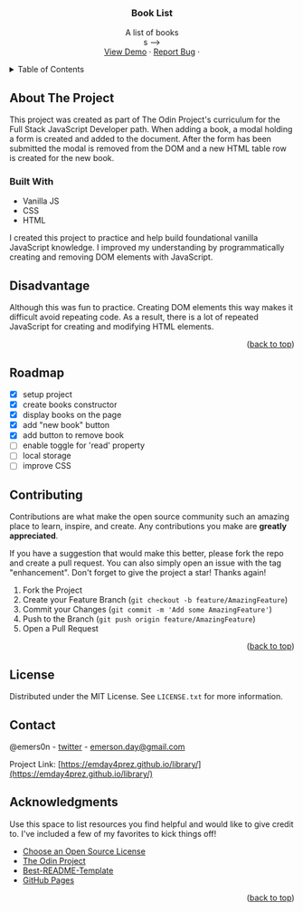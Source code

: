 <a name="readme-top"></a>




<!-- PROJECT LOGO -->
<br />
<div align="center">
  <h3 align="center">Book List</h3>

  <p align="center">
   A list of books
    <br />
   s -->
    <br />
    <a href="https://emday4prez.github.io/library/">View Demo</a>
    ·
    <a href="https://emday4prez.github.io/library/issues">Report Bug</a>
    ·

  </p>
</div>



<!-- TABLE OF CONTENTS -->
<details>
  <summary>Table of Contents</summary>
  <ol>
    <li>
      <a href="#about-the-project">About The Project</a>
      <ul>
        <li><a href="#built-with">Built With</a></li>
      </ul>
    </li>
    <li><a href="#usage">Usage</a></li>
    <li><a href="#roadmap">Roadmap</a></li>
    <li><a href="#license">License</a></li>
    <li><a href="#contact">Contact</a></li>
  </ol>
</details>



<!-- ABOUT THE PROJECT -->
## About The Project

<!-- [![Product Name Screen Shot][product-screenshot]](https://example.com) -->

This project was created as part of The Odin Project's curriculum for the Full Stack JavaScript Developer path. When adding a book, a modal holding a form is created and added to the document. After the form has been submitted the modal is removed from the DOM and a new HTML table row is created for the new book.


### Built With

* Vanilla JS
* CSS
* HTML


I created this project to practice and help build foundational vanilla JavaScript knowledge. I improved my understanding by programmatically creating and removing DOM elements with JavaScript.


<!-- USAGE EXAMPLES -->
## Disadvantage

Although this was fun to practice. Creating DOM elements this way makes it difficult avoid repeating code. As a result, there is a lot of repeated JavaScript for creating and modifying HTML elements.


<p align="right">(<a href="#readme-top">back to top</a>)</p>


<!-- ROADMAP -->
## Roadmap

- [x] setup project
- [x] create books constructor
- [x] display books on the page
- [x] add "new book" button
- [x] add button to remove book
- [ ] enable toggle for 'read' property
- [ ] local storage
- [ ] improve CSS

<!-- CONTRIBUTING -->
## Contributing

Contributions are what make the open source community such an amazing place to learn, inspire, and create. Any contributions you make are **greatly appreciated**.

If you have a suggestion that would make this better, please fork the repo and create a pull request. You can also simply open an issue with the tag "enhancement".
Don't forget to give the project a star! Thanks again!

1. Fork the Project
2. Create your Feature Branch (`git checkout -b feature/AmazingFeature`)
3. Commit your Changes (`git commit -m 'Add some AmazingFeature'`)
4. Push to the Branch (`git push origin feature/AmazingFeature`)
5. Open a Pull Request

<p align="right">(<a href="#readme-top">back to top</a>)</p>


<!-- LICENSE -->
## License

Distributed under the MIT License. See `LICENSE.txt` for more information.


<!-- CONTACT -->
## Contact

@emers0n - [twitter](https://twitter.com/emers0n) - emerson.day@gmail.com

Project Link: [https://emday4prez.github.io/library/](https://emday4prez.github.io/library/)

<!-- ACKNOWLEDGMENTS -->
## Acknowledgments

Use this space to list resources you find helpful and would like to give credit to. I've included a few of my favorites to kick things off!

* [Choose an Open Source License](https://choosealicense.com)
* [The Odin Project](https://www.theodinproject.com/)
* [Best-README-Template](https://github.com/othneildrew/Best-README-Template)
* [GitHub Pages](https://pages.github.com)


<p align="right">(<a href="#readme-top">back to top</a>)</p>



